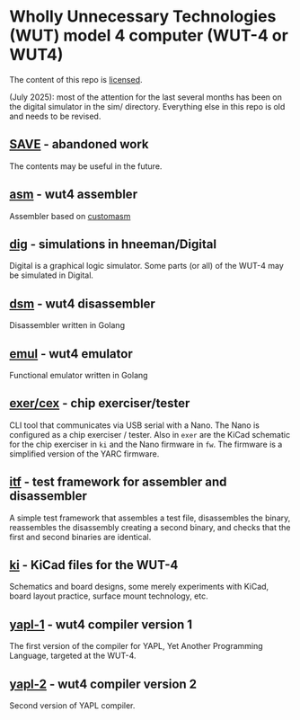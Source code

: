 # Wholly Unnecessary Technologies (WUT) model 4 computer (WUT-4 or WUT4)

The content of this repo is [licensed](./LICENSE).

(July 2025): most of the attention for the last several months has been
on the digital simulator in the sim/ directory. Everything else in this
repo is old and needs to be revised.

## [SAVE](./SAVE) - abandoned work

The contents may be useful in the future.

## [asm](./asm) - wut4 assembler

Assembler based on [customasm](https://github.com/hlorenzi/customasm)

## [dig](./dig) - simulations in hneeman/Digital

Digital is a graphical logic simulator. Some parts (or all)
of the WUT-4 may be simulated in Digital.

## [dsm](./dsm) - wut4 disassembler

Disassembler written in Golang

## [emul](./emul) - wut4 emulator

Functional emulator written in Golang

## [exer/cex](./exer/cex) - chip exerciser/tester

CLI tool that communicates via USB serial with a Nano. The Nano
is configured as a chip exerciser / tester. Also in `exer` are
the KiCad schematic for the chip exerciser in `ki` and the Nano
firmware in `fw`. The firmware is a simplified version of the
YARC firmware.

## [itf](./itf) - test framework for assembler and disassembler

A simple test framework that assembles a test file, disassembles
the binary, reassembles the disassembly creating a second binary,
and checks that the first and second binaries are identical.

## [ki](./ki) - KiCad files for the WUT-4

Schematics and board designs, some merely experiments with KiCad,
board layout practice, surface mount technology, etc.

## [yapl-1](./yapl-1) - wut4 compiler version 1

The first version of the compiler for YAPL, Yet Another Programming
Language, targeted at the WUT-4.

## [yapl-2](./yapl-2) - wut4 compiler version 2

Second version of YAPL compiler.
